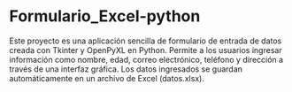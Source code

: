 # Formulario_Excel-python
Este proyecto es una aplicación sencilla de formulario de entrada de datos creada con Tkinter y OpenPyXL en Python. Permite a los usuarios ingresar información como nombre, edad, correo electrónico, teléfono y dirección a través de una interfaz gráfica. Los datos ingresados se guardan automáticamente en un archivo de Excel (datos.xlsx).
